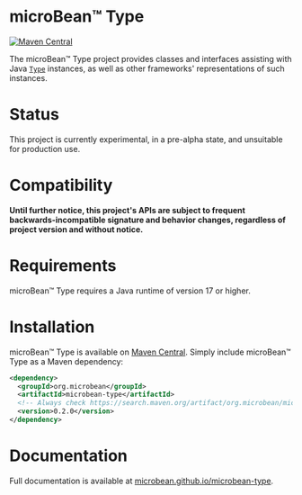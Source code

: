 # microBean™ Type

[![Maven Central](https://maven-badges.herokuapp.com/maven-central/org.microbean/microbean-type/badge.svg)](https://maven-badges.herokuapp.com/maven-central/org.microbean/microbean-type)

The microBean™ Type project provides classes and interfaces assisting
with Java <a
href="https://docs.oracle.com/en/java/javase/11/docs/api/java.base/java/lang/reflect/Type.html"><code>Type</code></a>
instances, as well as other frameworks' representations of such instances.

# Status

This project is currently experimental, in a pre-alpha state, and
unsuitable for production use.

# Compatibility

**Until further notice, this project's APIs are subject to frequent
backwards-incompatible signature and behavior changes, regardless of
project version and without notice.**

# Requirements

microBean™ Type requires a Java runtime of version 17 or higher.

# Installation

microBean™ Type is available on [Maven
Central](https://search.maven.org/).  Simply include microBean™ Type
as a Maven dependency:

```xml
<dependency>
  <groupId>org.microbean</groupId>
  <artifactId>microbean-type</artifactId>
  <!-- Always check https://search.maven.org/artifact/org.microbean/microbean-type for up-to-date available versions. -->
  <version>0.2.0</version>
</dependency>
```

# Documentation

Full documentation is available at
[microbean.github.io/microbean-type](https://microbean.github.io/microbean-type/).
